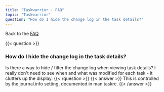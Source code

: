 ```yaml
---
title: "Taskwarrior - FAQ"
topic: "Taskwarrior"
question: "How do I hide the change log in the task details?"
---
```


Back to the [FAQ](/support/faq)

{{< question >}}
### How do I hide the change log in the task details?

Is there a way to hide / filter the change log when viewing task details?  I really don't need to see when and what was modified for each task - it clutters up the display.
{{< /question >}}
{{< answer >}}
This is controlled by the journal.info setting, documented in man taskrc.
{{< /answer >}}

